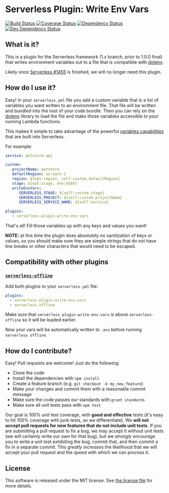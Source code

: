 # Serverless Plugin: Write Env Vars

[![Build Status](https://travis-ci.org/silvermine/serverless-plugin-write-env-vars.png?branch=master)](https://travis-ci.org/silvermine/serverless-plugin-write-env-vars)
[![Coverage Status](https://coveralls.io/repos/github/silvermine/serverless-plugin-write-env-vars/badge.svg?branch=master)](https://coveralls.io/github/silvermine/serverless-plugin-write-env-vars?branch=master)
[![Dependency Status](https://david-dm.org/silvermine/serverless-plugin-write-env-vars.png)](https://david-dm.org/silvermine/serverless-plugin-write-env-vars)
[![Dev Dependency Status](https://david-dm.org/silvermine/serverless-plugin-write-env-vars/dev-status.png)](https://david-dm.org/silvermine/serverless-plugin-write-env-vars#info=devDependencies&view=table)


## What is it?

This is a plugin for the Serverless framework (1.x branch, prior to 1.0.0
final) that writes environment variables out to a file that is compatible with
[dotenv](https://www.npmjs.com/package/dotenv).

Likely once [Serverless #1455](https://github.com/serverless/serverless/issues/1455)
is finished, we will no longer need this plugin.

## How do I use it?

Easy! In your `serverless.yml` file you add a custom variable that is a list of
variables you want written to an environment file. That file will be written
and bundled into the root of your code bundle. Then you can rely on the
[dotenv](https://www.npmjs.com/package/dotenv) library to load the file and
make those variables accessible to your running Lambda functions.

This makes it simple to take advantage of the powerful [variables
capabilities](https://github.com/serverless/serverless/blob/master/docs/01-guide/08-serverless-variables.md)
that are built into Serverless.

For example:

```yml
service: petstore-api

custom:
   projectName: petstore
   defaultRegion: us-east-1
   region: ${opt:region, self:custom.defaultRegion}
   stage: ${opt:stage, env:USER}
   writeEnvVars:
      SERVERLESS_STAGE: ${self:custom.stage}
      SERVERLESS_PROJECT: ${self:custom.projectName}
      SERVERLESS_SERVICE_NAME: ${self:service}

plugins:
   - serverless-plugin-write-env-vars
```

That's all! Fill those variables up with any keys and values you want!

**NOTE:** at this time the plugin does absolutely no sanitization of keys or
values, so you should make sure they are simple strings that do not have line
breaks or other characters that would need to be escaped.

## Compatibility with other plugins

### [`serverless-offline`](https://github.com/dherault/serverless-offline) 

Add both plugins to your `serverless.yml` file:

```yaml
plugins:
  - serverless-plugin-write-env-vars
  - serverless-offline
```

Make sure that `serverless-plugin-write-env-vars` is above `serverless-offline` so it will be loaded earlier.

Now your vars will be automatically written to `.env` before running `serverless offline`.

## How do I contribute?

Easy! Pull requests are welcome! Just do the following:

   * Clone the code
   * Install the dependencies with `npm install`
   * Create a feature branch (e.g. `git checkout -b my_new_feature`)
   * Make your changes and commit them with a reasonable commit message
   * Make sure the code passes our standards with `grunt standards`
   * Make sure all unit tests pass with `npm test`

Our goal is 100% unit test coverage, with **good and effective** tests (it's
easy to hit 100% coverage with junk tests, so we differentiate). We **will not
accept pull requests for new features that do not include unit tests**. If you
are submitting a pull request to fix a bug, we may accept it without unit tests
(we will certainly write our own for that bug), but we *strongly encourage* you
to write a unit test exhibiting the bug, commit that, and then commit a fix in
a separate commit. This *greatly increases* the likelihood that we will accept
your pull request and the speed with which we can process it.


## License

This software is released under the MIT license. See [the license file](LICENSE) for more details.

